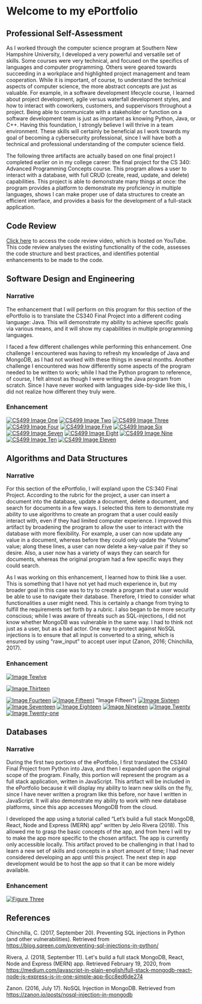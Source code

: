 # Welcome to my ePortfolio

## Professional Self-Assessment

   As I worked through the computer science program at Southern New Hampshire University, I developed a very powerful and versatile set of skills. Some courses were very technical, and focused on the specifics of languages and computer programming. Others were geared towards succeeding in a workplace and highlighted project management and team cooperation. While it is important, of course, to understand the technical aspects of computer science, the more abstract concepts are just as valuable. For example, in a software development lifecycle course, I learned about project development, agile versus waterfall development styles, and how to interact with  coworkers, customers, and suppervisors throughout a project. Being able to communicate with a stakeholder or function on a software development team is just as important as knowing Python, Java, or C++. Having this foundation, I strongly believe I will thrive in a team environment. These skills will certainly be beneficial as I work towards my goal of becoming a cybersecurity professional, since I will have both a technical and professional understanding of the computer science field.

   The following three artifacts are actually based on one final project I completed earlier on in my college career: the final project for the CS 340: Advanced Programming Concepts course. This program allows a user to interact with a database, with full CRUD (create, read, update, and delete) capabilities. This project is able to demonstrate many things at once: the program provides a platform to demonstrate my proficiency in multiple languages, shows I can make proper use of data structures to create an efficient interface, and provides a basis for the development of a full-stack application.
 
## Code Review

[Click here](https://youtu.be/FqF6p_0CEmE) to access the code review video, which is hosted on YouTube. This code review analyses the existing functionality of the code, assesses the code structure and best practices, and identifies potential enhancements to be made to the code.

## Software Design and Engineering

### Narrative

   The enhancement that I will perform on this program for this section of the ePortfolio is to translate the CS340 Final Project into a different coding language: Java. This will demonstrate my ability to achieve specific goals via various means, and it will show my capabilities in multiple programming languages.

   I faced a few different challenges while performing this enhancement. One challenge I encountered was having to refresh my knowledge of Java and MongoDB, as I had not worked with these things in several months. Another challenge I encountered was how differently some aspects of the program needed to be written to work; while I had the Python program to reference, of course, I felt almost as though I were writing the Java program from scratch. Since I have never worked with languages side-by-side like this, I did not realize how different they truly were. 


### Enhancement


[![CS499 Image One](https://imgur.com/eToCHOL.png)](https://imgur.com/eToCHOL.png "CS499 Image One")
[![CS499 Image Two](https://imgur.com/vObFIMU.png)](https://imgur.com/vObFIMU.png "CS499 Image Two")
[![CS499 Image Three](https://imgur.com/6CZcbcR.png)](https://imgur.com/6CZcbcR.png "CS499 Image Three")
[![CS499 Image Four](https://imgur.com/puYtmDw.png)](https://imgur.com/puYtmDw.png "CS499 Image Four")
[![CS499 Image Five](https://imgur.com/ObpUOUb.png)](https://imgur.com/ObpUOUb.png "CS499 Image Five")
[![CS499 Image Six](https://imgur.com/9hFgLAL.png)](https://imgur.com/9hFgLAL.png "CS499 Image Six")
[![CS499 Image Seven](https://imgur.com/tiQsLwl.png)](https://imgur.com/tiQsLwl.png "CS499 Image Seven")
[![CS499 Image Eight](https://imgur.com/ik9koz3.png)](https://imgur.com/ik9koz3.png "CS499 Image Eight")
[![CS499 Image Nine](https://imgur.com/oPtidwi.png)](https://imgur.com/oPtidwi.png "CS499 Image Nine")
[![CS499 Image Ten](https://imgur.com/RQWrxAJ.png)](https://imgur.com/RQWrxAJ.png "CS499 Image Ten")
[![CS499 Image Eleven](https://imgur.com/mP1UWeF.png)](https://imgur.com/mP1UWeF.png "CS499 Image Eleven")

## Algorithms and Data Structures

### Narrative

   For this section of the ePortfolio, I will expland upon the CS:340 Final Project. According to the rubric for the project, a user can insert a document into the database, update a document, delete a document, and search for documents in a few ways. I selected this item to demonstrate my ability to use algorithms to create an program that a user could easily interact with, even if they had limited computer experience. I improved this artifact by broadening the program to allow the user to interact with the database with more flexibility. For example, a user can now update any value in a document, whereas before they could only update the “Volume” value; along these lines, a user can now delete a key-value pair if they so desire. Also, a user now has a variety of ways they can search for documents, whereas the original program had a few specific ways they could search.

   As I was working on this enhancement, I learned how to think like a user. This is something that I have not yet had much experience in, but my broader goal in this case was to try to create a program that a user would be able to use to navigate their database. Therefore, I tried to consider what functionalities a user might need. This is certainly a change from trying to fulfill the requirements set forth by a rubric. I also began to be more security conscious; while I was aware of threats such as SQL-injections, I did not know whether MongoDB was vulnerable in the same way. I had to think not just as a user, but as a bad actor. One way to protect against NoSQL injections is to ensure that all input is converted to a string, which is ensured by using "raw_input" to accept user input (Zanon, 2016; Chinchilla, 2017).


### Enhancement

[![Image Tewlve](https://i.imgur.com/FQlqcIs.png)](https://i.imgur.com/FQlqcIs.png "Image Twelve")

[![Image Thirteen](https://i.imgur.com/A01oHNb.png)](https://i.imgur.com/A01oHNb.png "Image Thirteen")

[![Image Fourteen](https://imgur.com/AjbbVAV.png)](https://imgur.com/AjbbVAV.png "Image Fourteen")
[![Image Fifteen](https://imgur.com/2h7nuV3.png))](https://imgur.com/2h7nuV3.png) "Image Fifteen")
[![Image Sixteen](https://imgur.com/qLYmQhY.png)](https://imgur.com/qLYmQhY.png "Image Sixteen")
[![Image Seventeen](https://imgur.com/YcJcauY.png)](https://imgur.com/YcJcauY.png "Image Seventeen")
[![Image Eighteen](https://imgur.com/rKBFAwr.png)](https://imgur.com/rKBFAwr "Image Eighteen")
[![Image Nineteen](https://imgur.com/eEq1Kwi.png)](https://imgur.com/eEq1Kwi.png "Image Nineteen")
[![Image Twenty](https://imgur.com/PIF1LjJ.png)](https://imgur.com/PIF1LjJ.png "Image Twenty")
[![Image Twenty-one](https://imgur.com/Mf8i0JH.png)](https://imgur.com/Mf8i0JH.png "Image Twenty-one")

## Databases

### Narrative

   During the first two portions of the ePortfolio, I first translated the CS340 Final Project from Python into Java, and then I expanded upon the original scope of the program. Finally, this portion will represent the program as a full stack application, written in JavaScript. This artifact will be included in the ePortfolio because it will display my ability to learn new skills on the fly, since I have never written a program like this before, nor have I written in JavaScript. It will also demonstrate my ability to work with new database platforms, since this app accesses MongoDB from the cloud.

   I developed the app using a tutorial called “Let’s build a full stack MongoDB, React, Node and Express (MERN) app” written by Jelo Rivera (2018). This allowed me to grasp the basic concepts of the app, and from here I will try to make the app more specific to the chosen artifact. The app is currently only accessible locally. This artifact proved to be challenging in that I had to learn a new set of skills and concepts in a short amount of time; I had never considered developing an app until this project. The next step in app development would be to host the app so that it can be more widely available.

### Enhancement

[![Figure Three](https://imgur.com/h3HMhnt.png)](https://imgur.com/h3HMhnt.png "Figure Three")

## References

Chinchilla, C. (2017, September 20). Preventing SQL injections in Python (and other vulnerabilities). Retrieved from https://blog.sqreen.com/preventing-sql-injections-in-python/

Rivera, J. (2018, September 11). Let's build a full stack MongoDB, React, Node and Express (MERN) app. Retrieved February 19, 2020, from https://medium.com/javascript-in-plain-english/full-stack-mongodb-react-node-js-express-js-in-one-simple-app-6cc8ed6de274

Zanon. (2016, July 17). NoSQL Injection in MongoDB. Retrieved from https://zanon.io/posts/nosql-injection-in-mongodb

